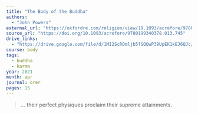 ```yaml
---
title: "The Body of the Buddha"
authors:
  - "John Powers"
external_url: "https://oxfordre.com/religion/view/10.1093/acrefore/9780199340378.001.0001/acrefore-9780199340378-e-745?print=pdf"
source_url: "https://doi.org/10.1093/acrefore/9780199340378.013.745"
drive_links:
  - "https://drive.google.com/file/d/1MI2ScROmljb5fSQQwP39UpEK1kEJ6QJc/view?usp=drivesdk"
course: body
tags:
  - buddha
  - karma
year: 2021
month: apr
journal: orer
pages: 15
---
```


> ... their perfect physiques proclaim their supreme attainments.
